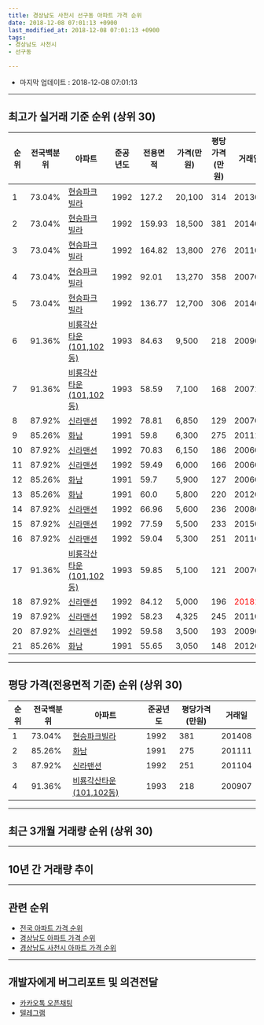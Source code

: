 ```yaml
---
title: 경상남도 사천시 선구동 아파트 가격 순위
date: 2018-12-08 07:01:13 +0900
last_modified_at: 2018-12-08 07:01:13 +0900
tags:
- 경상남도 사천시
- 선구동

---
```


* 마지막 업데이트 : 2018-12-08 07:01:13

---

## 최고가 실거래 기준 순위 (상위 30)


|순위|전국백분위|아파트|준공년도|전용면적|가격(만원)|평당가격(만원)|거래일|
|---|---|---|---|---|---|---|---|
|1|73.04%|[현승파크빌라](https://search.naver.com/search.naver?query=%EA%B2%BD%EC%83%81%EB%82%A8%EB%8F%84+%EC%82%AC%EC%B2%9C%EC%8B%9C+%EC%84%A0%EA%B5%AC%EB%8F%99+%ED%98%84%EC%8A%B9%ED%8C%8C%ED%81%AC%EB%B9%8C%EB%9D%BC)|1992|127.2|20,100|314|201302|
|2|73.04%|[현승파크빌라](https://search.naver.com/search.naver?query=%EA%B2%BD%EC%83%81%EB%82%A8%EB%8F%84+%EC%82%AC%EC%B2%9C%EC%8B%9C+%EC%84%A0%EA%B5%AC%EB%8F%99+%ED%98%84%EC%8A%B9%ED%8C%8C%ED%81%AC%EB%B9%8C%EB%9D%BC)|1992|159.93|18,500|381|201408|
|3|73.04%|[현승파크빌라](https://search.naver.com/search.naver?query=%EA%B2%BD%EC%83%81%EB%82%A8%EB%8F%84+%EC%82%AC%EC%B2%9C%EC%8B%9C+%EC%84%A0%EA%B5%AC%EB%8F%99+%ED%98%84%EC%8A%B9%ED%8C%8C%ED%81%AC%EB%B9%8C%EB%9D%BC)|1992|164.82|13,800|276|201104|
|4|73.04%|[현승파크빌라](https://search.naver.com/search.naver?query=%EA%B2%BD%EC%83%81%EB%82%A8%EB%8F%84+%EC%82%AC%EC%B2%9C%EC%8B%9C+%EC%84%A0%EA%B5%AC%EB%8F%99+%ED%98%84%EC%8A%B9%ED%8C%8C%ED%81%AC%EB%B9%8C%EB%9D%BC)|1992|92.01|13,270|358|200702|
|5|73.04%|[현승파크빌라](https://search.naver.com/search.naver?query=%EA%B2%BD%EC%83%81%EB%82%A8%EB%8F%84+%EC%82%AC%EC%B2%9C%EC%8B%9C+%EC%84%A0%EA%B5%AC%EB%8F%99+%ED%98%84%EC%8A%B9%ED%8C%8C%ED%81%AC%EB%B9%8C%EB%9D%BC)|1992|136.77|12,700|306|201401|
|6|91.36%|[비룡각산타운(101,102동)](https://search.naver.com/search.naver?query=%EA%B2%BD%EC%83%81%EB%82%A8%EB%8F%84+%EC%82%AC%EC%B2%9C%EC%8B%9C+%EC%84%A0%EA%B5%AC%EB%8F%99+%EB%B9%84%EB%A3%A1%EA%B0%81%EC%82%B0%ED%83%80%EC%9A%B4%28101%2C102%EB%8F%99%29)|1993|84.63|9,500|218|200907|
|7|91.36%|[비룡각산타운(101,102동)](https://search.naver.com/search.naver?query=%EA%B2%BD%EC%83%81%EB%82%A8%EB%8F%84+%EC%82%AC%EC%B2%9C%EC%8B%9C+%EC%84%A0%EA%B5%AC%EB%8F%99+%EB%B9%84%EB%A3%A1%EA%B0%81%EC%82%B0%ED%83%80%EC%9A%B4%28101%2C102%EB%8F%99%29)|1993|58.59|7,100|168|200711|
|8|87.92%|[신라맨션](https://search.naver.com/search.naver?query=%EA%B2%BD%EC%83%81%EB%82%A8%EB%8F%84+%EC%82%AC%EC%B2%9C%EC%8B%9C+%EC%84%A0%EA%B5%AC%EB%8F%99+%EC%8B%A0%EB%9D%BC%EB%A7%A8%EC%85%98)|1992|78.81|6,850|129|200704|
|9|85.26%|[화남](https://search.naver.com/search.naver?query=%EA%B2%BD%EC%83%81%EB%82%A8%EB%8F%84+%EC%82%AC%EC%B2%9C%EC%8B%9C+%EC%84%A0%EA%B5%AC%EB%8F%99+%ED%99%94%EB%82%A8)|1991|59.8|6,300|275|201111|
|10|87.92%|[신라맨션](https://search.naver.com/search.naver?query=%EA%B2%BD%EC%83%81%EB%82%A8%EB%8F%84+%EC%82%AC%EC%B2%9C%EC%8B%9C+%EC%84%A0%EA%B5%AC%EB%8F%99+%EC%8B%A0%EB%9D%BC%EB%A7%A8%EC%85%98)|1992|70.83|6,150|186|200601|
|11|87.92%|[신라맨션](https://search.naver.com/search.naver?query=%EA%B2%BD%EC%83%81%EB%82%A8%EB%8F%84+%EC%82%AC%EC%B2%9C%EC%8B%9C+%EC%84%A0%EA%B5%AC%EB%8F%99+%EC%8B%A0%EB%9D%BC%EB%A7%A8%EC%85%98)|1992|59.49|6,000|166|200606|
|12|85.26%|[화남](https://search.naver.com/search.naver?query=%EA%B2%BD%EC%83%81%EB%82%A8%EB%8F%84+%EC%82%AC%EC%B2%9C%EC%8B%9C+%EC%84%A0%EA%B5%AC%EB%8F%99+%ED%99%94%EB%82%A8)|1991|59.7|5,900|127|200603|
|13|85.26%|[화남](https://search.naver.com/search.naver?query=%EA%B2%BD%EC%83%81%EB%82%A8%EB%8F%84+%EC%82%AC%EC%B2%9C%EC%8B%9C+%EC%84%A0%EA%B5%AC%EB%8F%99+%ED%99%94%EB%82%A8)|1991|60.0|5,800|220|201206|
|14|87.92%|[신라맨션](https://search.naver.com/search.naver?query=%EA%B2%BD%EC%83%81%EB%82%A8%EB%8F%84+%EC%82%AC%EC%B2%9C%EC%8B%9C+%EC%84%A0%EA%B5%AC%EB%8F%99+%EC%8B%A0%EB%9D%BC%EB%A7%A8%EC%85%98)|1992|66.96|5,600|236|200804|
|15|87.92%|[신라맨션](https://search.naver.com/search.naver?query=%EA%B2%BD%EC%83%81%EB%82%A8%EB%8F%84+%EC%82%AC%EC%B2%9C%EC%8B%9C+%EC%84%A0%EA%B5%AC%EB%8F%99+%EC%8B%A0%EB%9D%BC%EB%A7%A8%EC%85%98)|1992|77.59|5,500|233|201506|
|16|87.92%|[신라맨션](https://search.naver.com/search.naver?query=%EA%B2%BD%EC%83%81%EB%82%A8%EB%8F%84+%EC%82%AC%EC%B2%9C%EC%8B%9C+%EC%84%A0%EA%B5%AC%EB%8F%99+%EC%8B%A0%EB%9D%BC%EB%A7%A8%EC%85%98)|1992|59.04|5,300|251|201104|
|17|91.36%|[비룡각산타운(101,102동)](https://search.naver.com/search.naver?query=%EA%B2%BD%EC%83%81%EB%82%A8%EB%8F%84+%EC%82%AC%EC%B2%9C%EC%8B%9C+%EC%84%A0%EA%B5%AC%EB%8F%99+%EB%B9%84%EB%A3%A1%EA%B0%81%EC%82%B0%ED%83%80%EC%9A%B4%28101%2C102%EB%8F%99%29)|1993|59.85|5,100|121|200709|
|18|87.92%|[신라맨션](https://search.naver.com/search.naver?query=%EA%B2%BD%EC%83%81%EB%82%A8%EB%8F%84+%EC%82%AC%EC%B2%9C%EC%8B%9C+%EC%84%A0%EA%B5%AC%EB%8F%99+%EC%8B%A0%EB%9D%BC%EB%A7%A8%EC%85%98)|1992|84.12|5,000|196|<span style="color:red">201811</span>|
|19|87.92%|[신라맨션](https://search.naver.com/search.naver?query=%EA%B2%BD%EC%83%81%EB%82%A8%EB%8F%84+%EC%82%AC%EC%B2%9C%EC%8B%9C+%EC%84%A0%EA%B5%AC%EB%8F%99+%EC%8B%A0%EB%9D%BC%EB%A7%A8%EC%85%98)|1992|58.23|4,325|245|201104|
|20|87.92%|[신라맨션](https://search.naver.com/search.naver?query=%EA%B2%BD%EC%83%81%EB%82%A8%EB%8F%84+%EC%82%AC%EC%B2%9C%EC%8B%9C+%EC%84%A0%EA%B5%AC%EB%8F%99+%EC%8B%A0%EB%9D%BC%EB%A7%A8%EC%85%98)|1992|59.58|3,500|193|200907|
|21|85.26%|[화남](https://search.naver.com/search.naver?query=%EA%B2%BD%EC%83%81%EB%82%A8%EB%8F%84+%EC%82%AC%EC%B2%9C%EC%8B%9C+%EC%84%A0%EA%B5%AC%EB%8F%99+%ED%99%94%EB%82%A8)|1991|55.65|3,050|148|201208|


---

## 평당 가격(전용면적 기준) 순위 (상위 30)


|순위|전국백분위|아파트|준공년도|평당가격(만원)|거래일|
|---|---|---|---|---|---|
|1|73.04%|[현승파크빌라](https://search.naver.com/search.naver?query=%EA%B2%BD%EC%83%81%EB%82%A8%EB%8F%84+%EC%82%AC%EC%B2%9C%EC%8B%9C+%EC%84%A0%EA%B5%AC%EB%8F%99+%ED%98%84%EC%8A%B9%ED%8C%8C%ED%81%AC%EB%B9%8C%EB%9D%BC)|1992|381|201408|
|2|85.26%|[화남](https://search.naver.com/search.naver?query=%EA%B2%BD%EC%83%81%EB%82%A8%EB%8F%84+%EC%82%AC%EC%B2%9C%EC%8B%9C+%EC%84%A0%EA%B5%AC%EB%8F%99+%ED%99%94%EB%82%A8)|1991|275|201111|
|3|87.92%|[신라맨션](https://search.naver.com/search.naver?query=%EA%B2%BD%EC%83%81%EB%82%A8%EB%8F%84+%EC%82%AC%EC%B2%9C%EC%8B%9C+%EC%84%A0%EA%B5%AC%EB%8F%99+%EC%8B%A0%EB%9D%BC%EB%A7%A8%EC%85%98)|1992|251|201104|
|4|91.36%|[비룡각산타운(101,102동)](https://search.naver.com/search.naver?query=%EA%B2%BD%EC%83%81%EB%82%A8%EB%8F%84+%EC%82%AC%EC%B2%9C%EC%8B%9C+%EC%84%A0%EA%B5%AC%EB%8F%99+%EB%B9%84%EB%A3%A1%EA%B0%81%EC%82%B0%ED%83%80%EC%9A%B4%28101%2C102%EB%8F%99%29)|1993|218|200907|


---

## 최근 3개월 거래량 순위 (상위 30)


<div style="width:100%;">
    <canvas id="deal_count_ranking" height="250"></canvas>
</div>


<script>
new Chart(document.getElementById("deal_count_ranking"), {
    type: 'horizontalBar',
    data: {
        labels: ['신라맨션'],
        datasets: [{
            label: '실거래 수',
            data: [1],
            borderColor: "rgba(255, 0, 128, 1)",
            backgroundColor: "rgba(255, 0, 128, 0.5)",
            fill: false,
        }]
    },
    options: {
        responsive: true,
        title: {
            display: true,
            text: '최근 3개월 거래량 순위'
        },
        tooltips: {
            mode: 'index',
            intersect: false,
            callbacks: {
                title: function(tooltipItems, data) {
                    return "실거래 수:";
                },
                label: function(tooltipItem, data) {
                    return data.labels[tooltipItem.index] + ": " + tooltipItem.xLabel;
                }
            }
        },
        hover: {
            mode: 'nearest',
            intersect: true
        },
        scales: {
            xAxes: [{
                display: true,
                scaleLabel: {
                    display: true,
                    labelString: '실거래 수'
                },
                ticks: {
                    suggestedMin: 0,
                }
            }],
            yAxes: [{
                display: true,
                ticks: {
                    autoSkip: false,
                    callback: function(value, index, values) {
                        if (value.length > 15)
                            return value.substr(0, 13) + "...";
                        else
                            return value;
                    }
                },
                scaleLabel: {
                    display: false,
                }
            }]
        }
    }
});

</script>


---

## 10년 간 거래량 추이


<div style="width:100%;">
    <canvas id="deal_progress" height="250"></canvas>
</div>

<script>
new Chart(document.getElementById("deal_progress"), {
    type: 'line',
    data: {
        labels: ['200812','200901','200902','200903','200904','200905','200906','200907','200908','200909','200910','200911','200912','201001','201002','201003','201004','201005','201006','201007','201008','201009','201010','201011','201012','201101','201102','201103','201104','201105','201106','201107','201108','201109','201110','201111','201112','201201','201202','201203','201204','201205','201206','201207','201208','201209','201210','201211','201212','201301','201302','201303','201304','201305','201306','201307','201308','201309','201310','201311','201312','201401','201402','201403','201404','201405','201406','201407','201408','201409','201410','201411','201412','201501','201502','201503','201504','201505','201506','201507','201508','201509','201510','201511','201512','201601','201602','201603','201604','201605','201606','201607','201608','201609','201610','201611','201612','201701','201702','201703','201704','201705','201706','201707','201708','201709','201710','201711','201712','201801','201802','201803','201804','201805','201806','201807','201808','201809','201810','201811','201812'],
        datasets: [{
            label: '실거래 수',
            pointRadius: 1,
            data: [0, 0, 0, 2, 1, 1, 3, 2, 1, 0, 1, 0, 0, 0, 0, 1, 0, 0, 0, 0, 0, 0, 1, 0, 1, 0, 0, 1, 3, 0, 0, 1, 0, 0, 1, 2, 1, 1, 1, 1, 0, 1, 1, 1, 1, 0, 0, 1, 0, 0, 1, 1, 0, 0, 0, 2, 2, 0, 1, 0, 0, 1, 0, 2, 1, 0, 0, 0, 1, 1, 0, 1, 3, 0, 0, 3, 2, 0, 3, 0, 2, 1, 0, 0, 0, 2, 0, 0, 0, 0, 0, 1, 0, 0, 0, 2, 0, 0, 0, 1, 0, 1, 1, 1, 0, 0, 0, 0, 0, 0, 0, 2, 0, 0, 0, 1, 0, 0, 0, 1, 0],
            borderColor: "rgba(255, 201, 14, 1)",
            backgroundColor: "rgba(255, 201, 14, 0.5)",
            fill: true,
        }]
    },
    options: {
        responsive: true,
        title: {
            display: true,
            text: '10년간 거래량 추이'
        },
        tooltips: {
            mode: 'index',
            intersect: false,
        },
        hover: {
            mode: 'nearest',
            intersect: true
        },
        scales: {
            xAxes: [{
                display: true,
                scaleLabel: {
                    display: true,
                    labelString: '년/월'
                }
            }],
            yAxes: [{
                display: true,
                ticks: {
                    suggestedMin: 0,
                },
                scaleLabel: {
                    display: true,
                    labelString: '실거래 수'
                }
            }]
        }
    }
});

</script>


---

## 관련 순위

- [전국 아파트 가격 순위](https://inasie.github.io/apt-ranking/전국)
- [경상남도 아파트 가격 순위](https://inasie.github.io/apt-ranking/경상남도)
- [경상남도 사천시 아파트 가격 순위](https://inasie.github.io/apt-ranking/경상남도-사천시)


---

## 개발자에게 버그리포트 및 의견전달

- [카카오톡 오픈채팅](https://open.kakao.com/o/gLJUAP4)
- [텔레그램](https://t.me/inasie)

